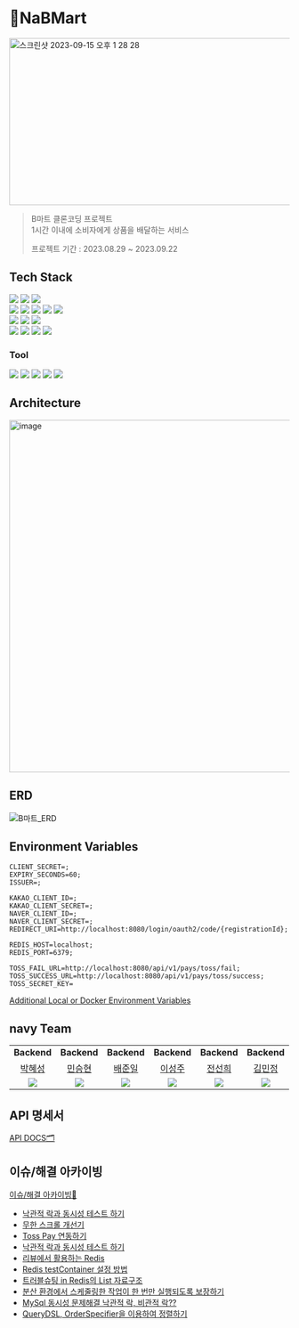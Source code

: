 # 🛒NaBMart

<img width="1000" height="300" alt="스크린샷 2023-09-15 오후 1 28 28" src="https://github.com/prgrms-be-devcourse/BE-04-NaBMart/assets/70627982/b6ddf10b-afa4-4fcc-92fd-b745b77af15b">



> B마트 클론코딩 프로젝트<br>
> 1시간 이내에 소비자에게 상품을 배달하는 서비스
> 
> 프로젝트 기간 : 2023.08.29 ~ 2023.09.22

## Tech Stack
<div align="left">
<div>
    <img src="https://img.shields.io/badge/Java-007396?style=flat-square&logo=Java&logoColor=white">
    <img src="https://img.shields.io/badge/Gradle-02303A?style=flat-square&logo=Gradle&logoColor=white">
    <img src="https://img.shields.io/badge/Spring%20Boot-6DB33F?style=flat-square&logo=Spring-Boot&logoColor=white">
</div>

<div>
    <img src="https://img.shields.io/badge/Spring%20Data%20JPA-6DB33F?style=flat-square&logo=Spring-Data-JPA&logoColor=white">
    <img src="https://img.shields.io/badge/QueryDSL-009630?style=flat-square&logo=Gradle&logoColor=white">
    <img src="https://img.shields.io/badge/Spring%20Security-6DB33F?style=flat-square&logo=Spring-Security&logoColor=white">
    <img src="https://img.shields.io/badge/JWT-000000?style=flat-square&logo=JSON-Web-Tokens&logoColor=white">
    <img src="https://img.shields.io/badge/OAuth%202.0-3EA0F6?style=flat-square&logo=OAuth&logoColor=white">
</div>

<div>
    <img src="https://img.shields.io/badge/MySQL-4479A1?style=flat-square&logo=MySQL&logoColor=white">
    <img src="https://img.shields.io/badge/H2-000000?style=flat-square&logo=h2&logoColor=white">
    <img src="https://img.shields.io/badge/Redis-D62124?style=flat-square&logo=Redis&logoColor=white">
</div>

<div>
    <img src="https://img.shields.io/badge/JUnit%205-25A162?style=flat-square&logo=JUnit&logoColor=white">
    <img src="https://img.shields.io/badge/RestDocs-2496ED?style=flat-square&logo=Swagger&logoColor=white">
    <img src="https://img.shields.io/badge/Docker-2496ED?style=flat-square&logo=Docker&logoColor=white">
    <img src="https://img.shields.io/badge/GitHub%20Actions-2088FF?style=flat-square&logo=GitHub-Actions&logoColor=white">
</div>

### Tool
<div>
    <img src="https://img.shields.io/badge/Notion-000000?style=flat-square&logo=notion&logoColor=white">
    <img src="https://img.shields.io/badge/Jira-0052CC?style=flat-square&logo=jirasoftware&logoColor=white">
    <img src="https://img.shields.io/badge/Slack-4A154B?style=flat-square&logo=slack&logoColor=white">
    <img src="https://img.shields.io/badge/IntelliJ IDEA-4A154B?style=flat-square&logo=intellijidea&logoColor=white">
    <img src="https://img.shields.io/badge/JMeter-D22128?style=flat-square&logo=Apache-JMeter&logoColor=white">
</div>
</div>

## Architecture
<img width="633" alt="image" src="https://github.com/prgrms-be-devcourse/BE-04-NaBMart/assets/70627982/60f23ccd-7940-4b9f-a177-941bbf35b60e">



## ERD
![B마트_ERD](https://github.com/prgrms-be-devcourse/BE-04-NaBMart/assets/70627982/89ddfea4-be0c-470f-be55-3fc11aff9679)




## Environment Variables
```
CLIENT_SECRET=;
EXPIRY_SECONDS=60;
ISSUER=;

KAKAO_CLIENT_ID=;
KAKAO_CLIENT_SECRET=;
NAVER_CLIENT_ID=;
NAVER_CLIENT_SECRET=;
REDIRECT_URI=http://localhost:8080/login/oauth2/code/{registrationId};

REDIS_HOST=localhost;
REDIS_PORT=6379;

TOSS_FAIL_URL=http://localhost:8080/api/v1/pays/toss/fail;
TOSS_SUCCESS_URL=http://localhost:8080/api/v1/pays/toss/success;
TOSS_SECRET_KEY=
```

[Additional Local or Docker Environment Variables](https://mellow-shadow-fed.notion.site/4ac5c19cc7254fcc8364bfa5f3653bca?p=d19f142187be44fe8a4e049afdae6035&pm=s)

## navy Team

<table>
    <tr align="center">
        <td><B>Backend</B></td>
        <td><B>Backend</B></td>
        <td><B>Backend</B></td>
        <td><B>Backend</B></td>
        <td><B>Backend</B></td>
        <td><B>Backend</B></td>
    </tr>
    <tr align="center">
        <td><a href="https://github.com/hseong3243">박혜성</a></td>
        <td><a href="https://github.com/seongHyun-Min">민승현</a></td>
        <td><a href="https://github.com/bjo6300">배준일</a></td>
        <td><a href="https://github.com/Seongju-Lee">이성주</a></td>
        <td><a href="https://github.com/funnysunny08">전선희</a></td>
        <td><a href="https://github.com/pushedrumex">김민정</a></td>
    </tr>
    <tr align="center">
        <td>
            <img src="https://github.com/hseong3243.png?size=100">
        </td>
        <td>
            <img src="https://github.com/seongHyun-Min.png?size=100">
        </td>
        <td>
            <img src="https://github.com/bjo6300.png?size=100">
        </td>
        <td>
            <img src="https://github.com/Seongju-Lee.png?size=100">
        </td>
        <td>
            <img src="https://github.com/funnysunny08.png?size=100">
        </td>
        <td>
            <img src="https://github.com/pushedrumex.png?size=100">
        </td>
    </tr>
</table>


## API 명세서
[API DOCS🗂](https://www.notion.so/e81ef4dd063149e0a161cb1119a9e602?v=1199d4e7df0d4277882ac007574b428b)

## 이슈/해결 아카이빙
[이슈/해결 아카이빙🔨](https://backend-devcourse.notion.site/9e8698fc02064844ae7f252482a4bc37?pvs=4)  
- [낙관적 락과 동시성 테스트 하기](https://backend-devcourse.notion.site/1bcabbf25fcd46aa97acdd2039565a62?pvs=4)  
- [무한 스크롤 개선기](https://backend-devcourse.notion.site/2c8a01ff213b44db93325e78eeea5e28?pvs=4)  
- [Toss Pay 연동하기](https://backend-devcourse.notion.site/Toss-Pay-fcedbe30842042ac94d23d983da9a3b2?pvs=4)  
- [낙관적 락과 동시성 테스트 하기](https://backend-devcourse.notion.site/2c8a01ff213b44db93325e78eeea5e28?pvs=4)  
- [리뷰에서 활용하는 Redis](https://www.notion.so/backend-devcourse/Redis-bdc58dba600c4084b0ab77dcf0a82238)  
- [Redis testContainer 설정 방법](https://backend-devcourse.notion.site/Redis-testContainer-68407c4ce52549daa65526bade155c9e?pvs=4)  
- [트러블슈팅 in Redis의 List 자료구조](https://backend-devcourse.notion.site/in-Redis-List-1b5bc99110b249048767cb15530ae7de?pvs=4)  
- [분산 환경에서 스케줄링한 작업이 한 번만 실행되도록 보장하기](https://backend-devcourse.notion.site/74c17904c5a4497bbf64ebde5578339d?pvs=4)  
- [MySql 동시성 문제해결 낙관적 락, 비관적 락??](https://backend-devcourse.notion.site/MySql-ced47b1f4e274ea39a994ce31de3ff16?pvs=4)  
- [QueryDSL, OrderSpecifier을 이용하여 정렬하기](https://backend-devcourse.notion.site/QueryDSL-OrderSpecifier-0a3c3bd2046141d7bca1ddd6379fc1d2?pvs=4)  
